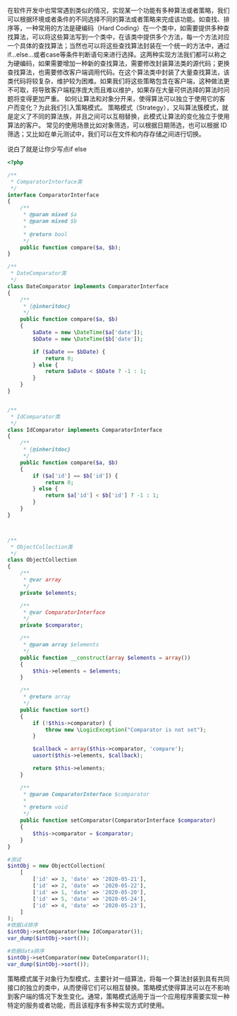 在软件开发中也常常遇到类似的情况，实现某一个功能有多种算法或者策略，我们可以根据环境或者条件的不同选择不同的算法或者策略来完成该功能。如查找、排序等，一种常用的方法是硬编码（Hard Coding）在一个类中，如需要提供多种查找算法，可以将这些算法写到一个类中，在该类中提供多个方法，每一个方法对应一个具体的查找算法；当然也可以将这些查找算法封装在一个统一的方法中，通过if…else…或者case等条件判断语句来进行选择。这两种实现方法我们都可以称之为硬编码，如果需要增加一种新的查找算法，需要修改封装算法类的源代码；更换查找算法，也需要修改客户端调用代码。在这个算法类中封装了大量查找算法，该类代码将较复杂，维护较为困难。如果我们将这些策略包含在客户端，这种做法更不可取，将导致客户端程序庞大而且难以维护，如果存在大量可供选择的算法时问题将变得更加严重。 如何让算法和对象分开来，使得算法可以独立于使用它的客户而变化？为此我们引入策略模式。 策略模式（Strategy），又叫算法簇模式，就是定义了不同的算法族，并且之间可以互相替换，此模式让算法的变化独立于使用算法的客户。 常见的使用场景比如对象筛选，可以根据日期筛选，也可以根据 ID 筛选；又比如在单元测试中，我们可以在文件和内存存储之间进行切换。

说白了就是让你少写点if else

```php
<?php

/**
 * ComparatorInterface类
 */
interface ComparatorInterface
{
    /**
     * @param mixed $a
     * @param mixed $b
     *
     * @return bool
     */
    public function compare($a, $b);
}

/**
 * DateComparator类
 */
class DateComparator implements ComparatorInterface
{
    /**
     * {@inheritdoc}
     */
    public function compare($a, $b)
    {
        $aDate = new \DateTime($a['date']);
        $bDate = new \DateTime($b['date']);

        if ($aDate == $bDate) {
            return 0;
        } else {
            return $aDate < $bDate ? -1 : 1;
        }
    }
}


/**
 * IdComparator类
 */
class IdComparator implements ComparatorInterface
{
    /**
     * {@inheritdoc}
     */
    public function compare($a, $b)
    {
        if ($a['id'] == $b['id']) {
            return 0;
        } else {
            return $a['id'] < $b['id'] ? -1 : 1;
        }
    }
}



/**
 * ObjectCollection类
 */
class ObjectCollection
{
    /**
     * @var array
     */
    private $elements;

    /**
     * @var ComparatorInterface
     */
    private $comparator;

    /**
     * @param array $elements
     */
    public function __construct(array $elements = array())
    {
        $this->elements = $elements;
    }

    /**
     * @return array
     */
    public function sort()
    {
        if (!$this->comparator) {
            throw new \LogicException("Comparator is not set");
        }

        $callback = array($this->comparator, 'compare');
        uasort($this->elements, $callback);

        return $this->elements;
    }

    /**
     * @param ComparatorInterface $comparator
     *
     * @return void
     */
    public function setComparator(ComparatorInterface $comparator)
    {
        $this->comparator = $comparator;
    }
}

#测试
$intObj = new ObjectCollection(
    [
        ['id' => 3, 'date' => '2020-05-21'],
        ['id' => 2, 'date' => '2020-05-22'],
        ['id' => 1, 'date' => '2020-05-20'],
        ['id' => 5, 'date' => '2020-05-24'],
        ['id' => 4, 'date' => '2020-05-23'],
    ]
);
#依据id排序
$intObj->setComparator(new IdComparator());
var_dump($intObj->sort());

#依据data排序
$intObj->setComparator(new DateComparator());
var_dump($intObj->sort());
```

策略模式属于对象行为型模式，主要针对一组算法，将每一个算法封装到具有共同接口的独立的类中，从而使得它们可以相互替换。策略模式使得算法可以在不影响到客户端的情况下发生变化。通常，策略模式适用于当一个应用程序需要实现一种特定的服务或者功能，而且该程序有多种实现方式时使用。